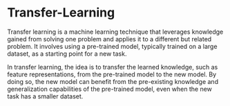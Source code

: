 # Transfer-Learning

Transfer learning is a machine learning technique that leverages knowledge gained from solving one problem and applies it to a different but related problem. It involves using a pre-trained model, typically trained on a large dataset, as a starting point for a new task.

In transfer learning, the idea is to transfer the learned knowledge, such as feature representations, from the pre-trained model to the new model. By doing so, the new model can benefit from the pre-existing knowledge and generalization capabilities of the pre-trained model, even when the new task has a smaller dataset.


